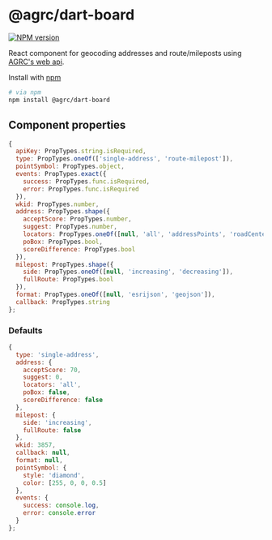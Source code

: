 # @agrc/dart-board

[![NPM version](https://badgen.net/npm/v/@agrc/dart-board)](https://www.npmjs.com/package/@agrc/dart-board)

React component for geocoding addresses and route/mileposts using [AGRC's web api](https://api.mapserv.utah.gov).

Install with [npm](https://www.npmjs.com/)

```bash
# via npm
npm install @agrc/dart-board
```

## Component properties

```js
{
  apiKey: PropTypes.string.isRequired,
  type: PropTypes.oneOf(['single-address', 'route-milepost']),
  pointSymbol: PropTypes.object,
  events: PropTypes.exact({
    success: PropTypes.func.isRequired,
    error: PropTypes.func.isRequired
  }),
  wkid: PropTypes.number,
  address: PropTypes.shape({
    acceptScore: PropTypes.number,
    suggest: PropTypes.number,
    locators: PropTypes.oneOf([null, 'all', 'addressPoints', 'roadCenterlines']),
    poBox: PropTypes.bool,
    scoreDifference: PropTypes.bool
  }),
  milepost: PropTypes.shape({
    side: PropTypes.oneOf([null, 'increasing', 'decreasing']),
    fullRoute: PropTypes.bool
  }),
  format: PropTypes.oneOf([null, 'esrijson', 'geojson']),
  callback: PropTypes.string
};
```

### Defaults

```js
{
  type: 'single-address',
  address: {
    acceptScore: 70,
    suggest: 0,
    locators: 'all',
    poBox: false,
    scoreDifference: false
  },
  milepost: {
    side: 'increasing',
    fullRoute: false
  },
  wkid: 3857,
  callback: null,
  format: null,
  pointSymbol: {
    style: 'diamond',
    color: [255, 0, 0, 0.5]
  },
  events: {
    success: console.log,
    error: console.error
  }
};
```
